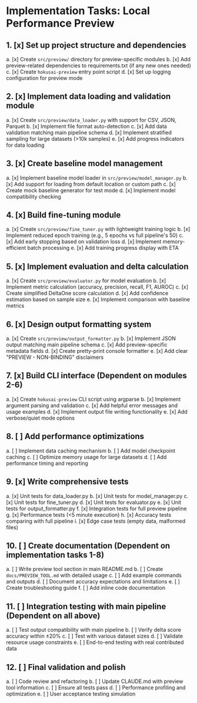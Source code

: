 # Implementation Tasks: Local Performance Preview

## 1. [x] Set up project structure and dependencies
   a. [x] Create `src/preview/` directory for preview-specific modules
   b. [x] Add preview-related dependencies to requirements.txt (if any new ones needed)
   c. [x] Create `hokusai-preview` entry point script
   d. [x] Set up logging configuration for preview mode

## 2. [x] Implement data loading and validation module
   a. [x] Create `src/preview/data_loader.py` with support for CSV, JSON, Parquet
   b. [x] Implement file format auto-detection
   c. [x] Add data validation matching main pipeline schema
   d. [x] Implement stratified sampling for large datasets (>10k samples)
   e. [x] Add progress indicators for data loading

## 3. [x] Create baseline model management
   a. [x] Implement baseline model loader in `src/preview/model_manager.py`
   b. [x] Add support for loading from default location or custom path
   c. [x] Create mock baseline generator for test mode
   d. [x] Implement model compatibility checking

## 4. [x] Build fine-tuning module
   a. [x] Create `src/preview/fine_tuner.py` with lightweight training logic
   b. [x] Implement reduced epoch training (e.g., 5 epochs vs full pipeline's 50)
   c. [x] Add early stopping based on validation loss
   d. [x] Implement memory-efficient batch processing
   e. [x] Add training progress display with ETA

## 5. [x] Implement evaluation and delta calculation
   a. [x] Create `src/preview/evaluator.py` for model evaluation
   b. [x] Implement metric calculation (accuracy, precision, recall, F1, AUROC)
   c. [x] Create simplified DeltaOne score calculation
   d. [x] Add confidence estimation based on sample size
   e. [x] Implement comparison with baseline metrics

## 6. [x] Design output formatting system
   a. [x] Create `src/preview/output_formatter.py`
   b. [x] Implement JSON output matching main pipeline schema
   c. [x] Add preview-specific metadata fields
   d. [x] Create pretty-print console formatter
   e. [x] Add clear "PREVIEW - NON-BINDING" disclaimers

## 7. [x] Build CLI interface (Dependent on modules 2-6)
   a. [x] Create `hokusai-preview` CLI script using argparse
   b. [x] Implement argument parsing and validation
   c. [x] Add helpful error messages and usage examples
   d. [x] Implement output file writing functionality
   e. [x] Add verbose/quiet mode options

## 8. [ ] Add performance optimizations
   a. [ ] Implement data caching mechanism
   b. [ ] Add model checkpoint caching
   c. [ ] Optimize memory usage for large datasets
   d. [ ] Add performance timing and reporting

## 9. [x] Write comprehensive tests
   a. [x] Unit tests for data_loader.py
   b. [x] Unit tests for model_manager.py
   c. [x] Unit tests for fine_tuner.py
   d. [x] Unit tests for evaluator.py
   e. [x] Unit tests for output_formatter.py
   f. [x] Integration tests for full preview pipeline
   g. [x] Performance tests (<5 minute execution)
   h. [x] Accuracy tests comparing with full pipeline
   i. [x] Edge case tests (empty data, malformed files)

## 10. [ ] Create documentation (Dependent on implementation tasks 1-8)
   a. [ ] Write preview tool section in main README.md
   b. [ ] Create `docs/PREVIEW_TOOL.md` with detailed usage
   c. [ ] Add example commands and outputs
   d. [ ] Document accuracy expectations and limitations
   e. [ ] Create troubleshooting guide
   f. [ ] Add inline code documentation

## 11. [ ] Integration testing with main pipeline (Dependent on all above)
   a. [ ] Test output compatibility with main pipeline
   b. [ ] Verify delta score accuracy within ±20%
   c. [ ] Test with various dataset sizes
   d. [ ] Validate resource usage constraints
   e. [ ] End-to-end testing with real contributed data

## 12. [ ] Final validation and polish
   a. [ ] Code review and refactoring
   b. [ ] Update CLAUDE.md with preview tool information
   c. [ ] Ensure all tests pass
   d. [ ] Performance profiling and optimization
   e. [ ] User acceptance testing simulation
